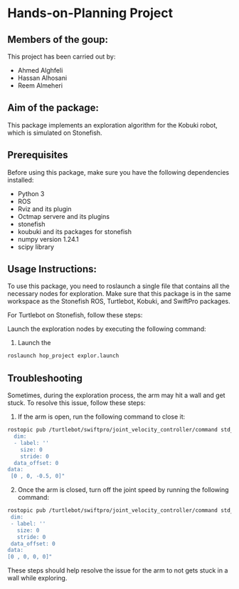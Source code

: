 # Hands-on-Planning Project


## Members of the goup:

This project has been carried out by:

* Ahmed Alghfeli
* Hassan Alhosani
* Reem Almeheri

## Aim of the package:

This package implements an exploration algorithm for the Kobuki robot, which is simulated on Stonefish.

## Prerequisites

Before using this package, make sure you have the following dependencies installed:

* Python 3
* ROS
* Rviz and its plugin
* Octmap servere and its plugins
* stonefish
* koubuki and its packages for stonefish
* numpy version 1.24.1
* scipy library


## Usage Instructions:

To use this package, you need to roslaunch a single file that contains all the necessary nodes for exploration. Make sure that this package is in the same workspace as the Stonefish ROS, Turtlebot, Kobuki, and SwiftPro packages.

For Turtlebot on Stonefish, follow these steps:

Launch the exploration nodes by executing the following command:

1) Launch the 

```bash
roslaunch hop_project explor.launch
```
## Troubleshooting
Sometimes, during the exploration process, the arm may hit a wall and get stuck. To resolve this issue, follow these steps:

1) If the arm is open, run the following command to close it:

```bash
rostopic pub /turtlebot/swiftpro/joint_velocity_controller/command std_msgs/Float64MultiArray "layout:
  dim:
  - label: ''
    size: 0
    stride: 0
  data_offset: 0
data:
 [0 , 0, -0.5, 0]"
 ```

2) Once the arm is closed, turn off the joint speed by running the following command:
   
 ```bash
rostopic pub /turtlebot/swiftpro/joint_velocity_controller/command std_msgs/Float64MultiArray "layout:
  dim:
  - label: ''
    size: 0
    stride: 0
  data_offset: 0
data:
 [0 , 0, 0, 0]"
 ```

 These steps should help resolve the issue for the arm to not gets stuck in a wall while exploring.